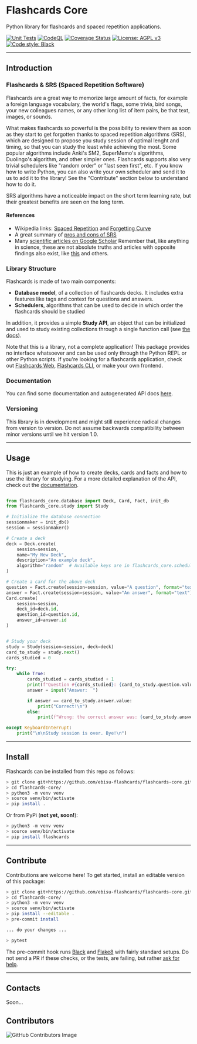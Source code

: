 # Flashcards Core

Python library for flashcards and spaced repetition applications.

[![Unit Tests](https://github.com/ebisu-flashcards/flashcards-core/actions/workflows/tests.yml/badge.svg)](https://github.com/ebisu-flashcards/flashcards-core/actions/workflows/tests.yml)  [![CodeQL](https://github.com/ebisu-flashcards/flashcards-core/actions/workflows/codeql.yml/badge.svg)](https://github.com/ebisu-flashcards/flashcards-core/actions/workflows/codeql.yml)  [![Coverage Status](https://coveralls.io/repos/github/ebisu-flashcards/flashcards-core/badge.svg?branch=main)](https://coveralls.io/github/ebisu-flashcards/flashcards-core?branch=main)  [![License: AGPL v3](https://img.shields.io/badge/License-AGPLv3-blue.svg)](https://www.gnu.org/licenses/agpl-3.0)   [![Code style: Black](https://img.shields.io/badge/code%20style-black-000000.svg)](https://github.com/psf/black)

-------------------------------

## Introduction

### Flashcards & SRS (Spaced Repetition Software)

Flashcards are a great way to memorize large amount of facts, for example a foreign language vocabulary, the world's flags, some trivia, bird songs, your new colleagues names, or any other long list of item pairs, be that text, images, or sounds.

What makes flashcards so powerful is the possibility to review them as soon as they start to get forgotten thanks to spaced repetition algorithms (SRS), which are designed to propose you study session of optimal lenght and timing, so that you can study the least while achieving the most. Some popular algorithms include Anki's SM2, SuperMemo's algorithms, Duolingo's algorithm, and other simpler ones. Flashcards supports also very trivial schedulers like "random order" or "last seen first", etc. If you know how to write Python, you can also write your own scheduler and send it to us to add it to the library! See the "Contribute" section below to understand how to do it.

SRS algorithms have a noticeable impact on the short term learning rate, but their greatest benefits are seen on the long term.

#### References

- Wikipedia links: [Spaced Repetition](https://en.wikipedia.org/wiki/Spaced_repetition) and [Forgetting Curve](https://www.semanticscholar.org/paper/Spaced-retrieval%3A-absolute-spacing-enhances-of-Karpicke-Bauernschmidt/23c01da059b9eb8be667930bddddc2033e719e31)
- A great summary of [pros and cons of SRS](https://www.sinosplice.com/life/archives/2021/02/07/srs-flashcards-pros-and-cons)
- Many [scientific articles on Google Scholar](https://scholar.google.com/scholar?hl=it&as_sdt=0%2C5&q=spaced+repetition&btnG=) Remember that, like anything in science, these are not absolute truths and articles with opposite findings also exist, like [this](https://www.semanticscholar.org/paper/Spaced-retrieval%3A-absolute-spacing-enhances-of-Karpicke-Bauernschmidt/23c01da059b9eb8be667930bddddc2033e719e31) and others.

### Library Structure

Flashcards is made of two main components:

- **Database model**, of a collection of flashcards decks. It includes extra features like tags and context for questions and answers. 
- **Schedulers**, algorithms that can be used to decide in which order the flashcards should be studied

In addition, it provides a simple **Study API**, an object that can be initialized and used to study existing collections through a single function call (see [the docs](https://ebisu-flashcards.github.io/flashcards-core/study.html)).

Note that this is a library, not a complete application! This package provides no interface whatsoever and can be used only through the Python REPL or other Python scripts. If you're looking for a flashcards application, check out [Flashcards Web](https://github.com/ebisu-flashcards/flashcards-web), [Flashcards CLI](https://github.com/ebisu-flashcards/flashcards-cli), or make your own frontend.

### Documentation

You can find some documentation and autogenerated API docs [here](https://ebisu-flashcards.github.io/flashcards-core/).

### Versioning

This library is in development and might still experience radical changes from version to version. Do not assume backwards compatibility between minor versions until we hit version 1.0.

-----------------------------

## Usage

This is just an example of how to create decks, cards and facts and how to use
the library for studying. For a more detailed explanation of the API, check 
out the [documentation](https://ebisu-flashcards.github.io/flashcards-core/).

```python

from flashcards_core.database import Deck, Card, Fact, init_db
from flashcards_core.study import Study

# Initialize the database connection
sessionmaker = init_db()
session = sessionmaker()

# Create a deck
deck = Deck.create(
    session=session, 
    name="My New Deck", 
    description="An example deck", 
    algorithm="random"  # Available keys are in flashcards_core.schedulers.SCHEDULERS
)

# Create a card for the above deck
question = Fact.create(session=session, value="A question", format="text")
answer = Fact.create(session=session, value="An answer", format="text")
Card.create(
    session=session, 
    deck_id=deck.id, 
    question_id=question.id, 
    answer_id=answer.id
)


# Study your deck
study = Study(session=session, deck=deck)
card_to_study = study.next()
cards_studied = 0

try:
    while True:
        cards_studied = cards_studied + 1
        print(f"Question #{cards_studied}: {card_to_study.question.value}")
        answer = input("Answer:  ")

        if answer == card_to_study.answer.value:
            print("Correct!\n")
        else:
            print(f"Wrong: the correct answer was: {card_to_study.answer.value}\n")

except KeyboardInterrupt:
    print("\n\nStudy session is over. Bye!\n")
```

-----------------------------

## Install

Flashcards can be installed from this repo as follows:

```bash
> git clone git+https://github.com/ebisu-flashcards/flashcards-core.git
> cd flashcards-core/
> python3 -m venv venv
> source venv/bin/activate
> pip install .
```

Or from PyPi (**not yet, soon!**):

```bash
> python3 -m venv venv
> source venv/bin/activate
> pip install flashcards
```

-----------------------------

## Contribute

Contributions are welcome here! To get started, install an editable version of this package:

```bash
> git clone git+https://github.com/ebisu-flashcards/flashcards-core.git
> cd flashcards-core/
> python3 -m venv venv
> source venv/bin/activate
> pip install --editable .
> pre-commit install

... do your changes ...

> pytest
```

The pre-commit hook runs [Black](https://black.readthedocs.io/en/stable/) and 
[Flake8](https://flake8.pycqa.org/en/latest/) with fairly standard setups. 
Do not send a PR if these checks, or the tests, are failing, but rather 
[ask for help](https://github.com/ebisu-flashcards/flashcards-core/issues/new).

-------------------------------------

## Contacts

Soon...

## Contributors

![GitHub Contributors Image](https://contrib.rocks/image?repo=ebisu-flashcards/flashcards-core)
